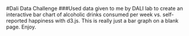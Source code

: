 #Dali Data Challenge
###Used data given to me by DALI lab to create an interactive bar chart of alcoholic drinks consumed per week vs. self-reported happiness with d3.js. This is really just a bar graph on a blank page. Enjoy.